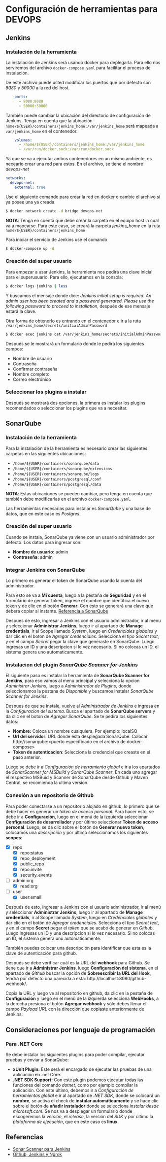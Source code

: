 # Configuración de herramientas para DEVOPS

## **Jenkins**

### **Instalación de la herramienta**

La instalación de Jenkins será usando docker para deplegarla. Para ello nos serviremos del archivo `docker-compose.yaml` para facilitar el proceso de instalación.

De este archivo puede usted modificar los puertos que por defecto son *8080* y *50000* a la red del host.

```yaml
    ports:
      - 8080:8080
      - 50000:50000
```

También puede cambiar la ubicación del directorio de configuración de Jenkins. Tenga en cuenta que la ubicación `home/${USER}/containers/jenkins_home:/var/jenkins_home` será mapeada a `var/jenkins_home` en el contenedor.

```yaml
    volumes:
      - /home/${USER}/containers/jenkins_home:/var/jenkins_home
      - /var/run/docker.sock:/var/run/docker.sock
```

Ya que se va a ejecutar ambos contenedores en un mismo ambiente, es neceario crear una red para estos. En el archivo, se tiene el nombre *devops-net*
```yaml
networks:
  devops-net:
    external: true
```

Use el siguiente comando para crear la red en docker o cambie el archivo si ya posee una ya creada.
```sh
$ docker network create -d bridge devops-net
```

**NOTA**: Tenga en cuenta que debe crear la carpeta en el equipo host la cual va a mapearse. Para este caso, se creará la carpeta *jenkins_home* en la ruta `home/${USER}/containers/jenkins_home`

Para iniciar el servicio de Jenkins use el comando
```sh
$ docker-compose up -d
```

### **Creación del super usuario**

Para empezar a usar Jenkins, la herramienta nos pedirá una clave inicial para el superusuario. Para ello, ejecutamos en la consola:
```sh
$ docker logs jenkins | less
```
Y buscamos el mensaje donde dice: *Jenkins initial setup is required. An admin user has been created and a password generated.
Please use the following password to proceed to installation*, después de ese mensaje estará la clave.

Otra forma de obtenerlo es entrando en el contenedor e ir a la ruta `/var/jenkins_home/secrets/initialAdminPassword`
```sh
$ docker exec jenkins cat /var/jenkins_home/secrets/initialAdminPassword
```

Después se le mostrará un formulario donde le pedirá los siguientes campos:
- Nombre de usuario
- Contraseña
- Confirmar contraseña
- Nombre completo
- Correo electrónico


### **Seleccionar los plugins a instalar**
Después se mostrará dos opciones, la primera es instalar los plugins recomendados o seleccionar los plugins que va a necesitar.

## **SonarQube**
### **Instalación de la herramienta**
Para la instalación de la herramienta es necesario crear las siguientes carpetas en las siguientes ubicaciones:
- `/home/${USER}/containers/sonarqube/data`
- `/home/${USER}/containers/sonarqube/extensions`
- `/home/${USER}/containers/sonarqube/logs`
- `/home/${USER}/containers/postgresql/conf`
- `/home/${USER}/containers/postgresql/data`

**NOTA**: Estas ubicaciones se pueden cambiar, pero tenga en cuenta que también debe modificarlas en el archivo `docker-compose.yaml`.

Las herramientas necesarias para instalar es *SonarQube* y una base de datos, que en este caso es *Postgres*.

### **Creación del super usuario**

Cuando se instala, SonarQube ya viene con un usuario administrador por defecto. Los datos para ingresar son:
- **Nombre de usuario:** admin
- **Contraseña:** admin

### **Integrar Jenkins con SonarQube**
Lo primero es generar el token de SonarQube usando la cuenta del administrador.

Para esto se va a **Mi cuenta**, luego a la pestaña de **Seguridad** y en el formulario de generar token, ingrese el nombre que identifica el nuevo token y de clic en el botón **Generar**. Con esto se generará una clave que deberá copiar al instante. [Referencia a SonarQube](https://docs.sonarqube.org/latest/user-guide/user-token/)

Despues de esto, ingresar a Jenkins con el usuario administrador, ir al menu y seleccionar **Administrar Jenkins**, luego ir al apartado de **Manage credentials**, ir al Scope llamado *System*, luego en *Credenciales globales* y dar clic en el boton de *Agregar credenciales*.
Selecciona el tipo *Secret text*, y en el campo *Secret* pegar la clave que generaste en SonarQube.
Luego ingresas un ID y una descripcion si lo vez necesario. Si no colocas un ID, el sistema genera uno automaticamente.

### **Instalacion del plugin *SonarQube Scanner for Jenkins***

El siguiente paso es instalar la herramienta de **SonarQube Scanner for Jenkins**, para eso vamos al menu principal y selecciona la opcion *Administrar Jenkins*, luego a *Administrador de Plugins*, donde seleccionamos la pestana de *Disponible* y buscamos instalar *SonarQube Scanner for Jenkins*.

Despues de que se instale, vuelve al *Administrador de Jenkins* e ingresa en la *Configuracion del sistema*. Busca el apartado de **SonarQube servers** y da clic en el boton de *Agregar SonarQube*.
Se te pedira los siguientes datos:
- **Nombre:** Coloca un nombre cualquiera. Por ejemplo: localSQ
- **Url del servidor**: URL donde esta desplegada SonarQube. Colocar http://sonarqube:\<puerto especificado en el archivo de docker-compose\>
- **Token de autenticacion**: Selecciona la credencial que creaste en el paso anterior.

Luego se debe ir a *Configuración de herramienta global* e ir a los apartados de *SonarScanner for MSBuild* y *SonarQube Scanner*. En cada uno agregar el respectivo MSBuid y Scanner de SonarQube desde Github y Maven Central, se recomienda la ultima version.

### **Conexión a un repositorio de Github**
Para poder conectarse a un repositorio alojado en github, lo primero que se debe hacer es generar un *token de acceso personal*. Para hacer esto, se debe ir a **Configuración**, luego en el menú de la izquierda seleccionar **Configuración de desarrollador** y por último seleccionar **Token de acceso personal**.
Luego, se da clic sobre el botón de **Generar nuevo token**, colocamos una *descripción* y por último seleccionamos los siguientes **scopes**:
- [x] repo
  - [x] repo:status
  - [x] repo_deployment
  - [x] public_repo
  - [x] repo:invite
  - [x] security_events
- [ ] admin:org
  - [x] read:org
- [ ] user
  - [x] user:email

Después de esto, ingresar a Jenkins con el usuario administrador, ir al menú y seleccionar **Administrar Jenkins**, luego ir al apartado de **Manage credentials**, ir al Scope llamado *System*, luego en *Credenciales globales* y dar clic en el botón de *Agregar credenciales*.
Selecciona el tipo *Secret text*, y en el campo **Secret** pegar el *token* que se acabó de generar en *Github*.
Luego ingresas un ID y una descripcion si lo vez necesario. Si no colocas un ID, el sistema genera uno automaticamente.

También puedes colocar una descripción para identificar que esta es la clave de autenticación para github.

Después se debe verificar cuál es la URL del **webhook** para Github. Se tiene que ir a **Administrar Jenkins**, luego **Configuración del sistema**, en el apartado de *Github* buscar la opción de **Sobreescribir la URL del Hook**, tendrá por defecto una parecida a esta: http://localhost:8080/github-webhook/.

Copia la URL y luego ve al repositorio en github, da clic en la pestaña de **Configuración** y luego en el menú de la izquierda selecciona **WebHooks**, a la derecha presiona el botón **Agregar webhook** y sólo debes llenar el campo *Payload URL* con la dirección que copiaste anteriormente de Jenkins.

## **Consideraciones por lenguaje de programación**
### **Para .NET Core**
Se debe instalar los siguientes plugins para poder compilar, ejecutar pruebas y enviar a SonarQube:
- **xUnit Plugin:** Este será el encargado de ejecutar las pruebas de una aplicación en .net Core.
- **.NET SDK Support:** Con este plugin podemos ejecutar todas las funciones del comando *dotnet*, como por ejemplo compilar la aplicación. Con este último, debemos ir a *Configuración de herramientas global* e ir al apartado de *.NET SDK*, donde se colocará un **nombre**, se activa el check de **instalar automáticamente** y se hace clic sobre el botón de **añadir instalador** donde se selecciona *instalar desde microsoft.com*. Se nos va a desplegar un formulario donde escogeremos la *versión*, el *release*, la versión del *SDK* y por último la *plataforma de ejecución*, que en este caso es **linux**.

## **Referencias**
- [Sonar Scanner para Jenkins](https://docs.sonarqube.org/latest/analysis/scan/sonarscanner-for-jenkins/)
- [Github, Jenkins y Ngrok](https://www.youtube.com/watch?v=YkabAT213h0)
